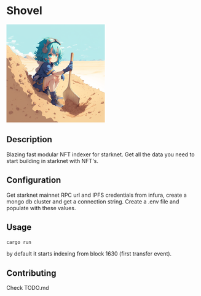 # Shovel
![shovel in sand](logo.png?raw=true "Title")

## Description
Blazing fast modular NFT indexer for starknet.
Get all the data you need to start building in starknet with NFT's.

## Configuration
Get starknet mainnet RPC url and  IPFS credentials from infura, create a mongo db cluster and get a connection string.
Create a .env file and populate with these values.

## Usage
`cargo run`

by default it starts indexing from block 1630 (first transfer event).

## Contributing
Check TODO.md
